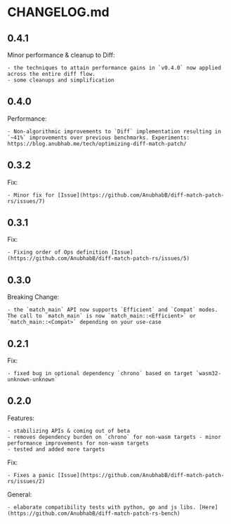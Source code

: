 # CHANGELOG.md

## 0.4.1
Minor performance & cleanup to Diff:

    - the techniques to attain performance gains in `v0.4.0` now applied across the entire diff flow.
    - some cleanups and simplification

## 0.4.0
Performance:

    - Non-algorithmic improvements to `Diff` implementation resulting in `~41%` improvements over previous benchmarks. Experiments: https://blog.anubhab.me/tech/optimizing-diff-match-patch/

## 0.3.2
Fix:

    - Minor fix for [Issue](https://github.com/AnubhabB/diff-match-patch-rs/issues/7)

## 0.3.1
Fix:

    - Fixing order of Ops definition [Issue](https://github.com/AnubhabB/diff-match-patch-rs/issues/5)

## 0.3.0
Breaking Change:

    - the `match_main` API now supports `Efficient` and `Compat` modes. The call to `match_main` is now `match_main::<Efficient>` or `match_main::<Compat>` depending on your use-case

## 0.2.1
Fix:

    - fixed bug in optional dependency `chrono` based on target `wasm32-unknown-unknown`

## 0.2.0
Features:

    - stabilizing APIs & coming out of beta
    - removes dependency burden on `chrono` for non-wasm targets - minor performance improvements for non-wasm targets
    - tested and added more targets

Fix:

    - Fixes a panic [Issue](https://github.com/AnubhabB/diff-match-patch-rs/issues/2)

General:

    - elaborate compatibility tests with python, go and js libs. [Here](https://github.com/AnubhabB/diff-match-patch-rs-bench)
